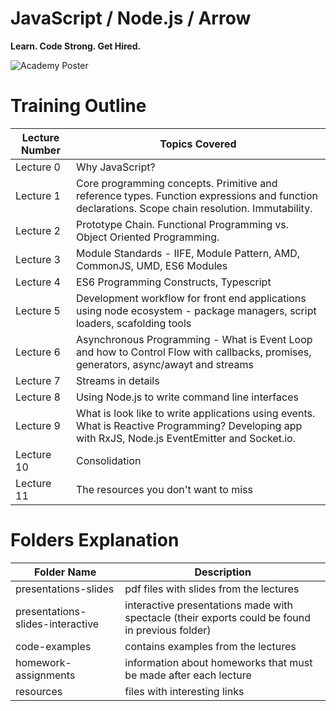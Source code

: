 # JavaScript / Node.js / Arrow

**Learn. Code Strong. Get Hired.**

![Academy Poster](assets/images/academy.jpg)


# Training Outline

Lecture Number | Topics Covered
-------------- | --------------
Lecture 0      | Why JavaScript?
Lecture 1      | Core programming concepts. Primitive and reference types. Function expressions and function declarations. Scope chain resolution. Immutability.
Lecture 2      | Prototype Chain. Functional Programming vs. Object Oriented Programming.
Lecture 3      | Module Standards - IIFE, Module Pattern, AMD, CommonJS, UMD, ES6 Modules
Lecture 4      | ES6 Programming Constructs, Typescript
Lecture 5      | Development workflow for front end applications using node ecosystem - package managers, script loaders, scafolding tools
Lecture 6      | Asynchronous Programming - What is Event Loop and how to Control Flow with callbacks, promises, generators, async/awayt and streams
Lecture 7      | Streams in details
Lecture 8      | Using Node.js to write command line interfaces
Lecture 9      | What is look like to write applications using events. What is Reactive Programming? Developing app with RxJS, Node.js EventEmitter and Socket.io.
Lecture 10     | Consolidation
Lecture 11     | The resources you don't want to miss 

# Folders Explanation

Folder Name                      | Description
-------------------------------- | --------------
presentations-slides             | pdf files with slides from the lectures
presentations-slides-interactive | interactive presentations made with spectacle (their exports could be found in previous folder)
code-examples                    | contains examples from the lectures
homework-assignments             | information about homeworks that must be made after each lecture
resources                        | files with interesting links

